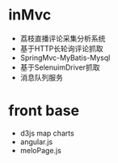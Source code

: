 # inMvc
- 荔枝直播评论采集分析系统
- 基于HTTP长轮询评论抓取 
- SpringMvc-MyBatis-Mysql
- 基于SelenuimDriver抓取
- 消息队列服务
# front base
- d3js map charts
- angular.js
- meloPage.js
